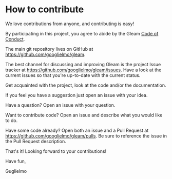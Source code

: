 # How to contribute

We love contributions from anyone, and contributing is easy!

By participating in this project, you agree to abide by the Gleam
[Code of Conduct](CODE_OF_CONDUCT.md).

The main git repository lives on GitHub at https://github.com/googlielmo/gleam.

The best channel for discussing and improving Gleam is the project Issue 
tracker at https://github.com/googlielmo/gleam/issues. Have a look at the 
current issues so that you're up-to-date with the current status.

Get acquainted with the project, look at the code and/or the documentation.

If you feel you have a suggestion just open an issue with your idea.

Have a question? Open an issue with your question.

Want to contribute code? Open an issue and describe what you would like to do.

Have some code already? Open both an issue and a Pull Request at
https://github.com/googlielmo/gleam/pulls. Be sure to reference
the issue in the Pull Request description.

That's it! Looking forward to your contributions!

Have fun,

Guglielmo
